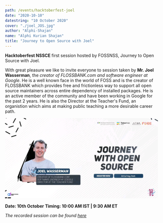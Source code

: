 ```yaml
---
path: /events/hacktoberfest-joel
date: "2020-10-10"
datestring: "10 October 2020"
cover: "./joel_JOS.jpg"
author: "Alphi-Shajan"
name: "Alphi Kurian Shajan"
title: "Journey to Open Source with Joel"
---
```


__Hacktoberfest NSSCE__ first session hosted by FOSSNSS, Journey to Open Source with Joel. 

With great pleasure we like to invite everyone to session taken by __Mr. Joel Wasserman__, the _creator of FLOSSBANK.com and software engineer at Google_. He is a well known face in the world of FOSS and is the creator of FLOSSBANK which provides free and frictionless way to support all open source maintainers across entire dependency of installed packages. He is an active member of the community and have been working in Google for the past 2 years. He is also the Director at the Teacher's Fund, an organistion which aims at making public teaching a more desirable career path.

![Poster](./joel_JOS.jpg)

**Date: 10th October**
**Timing: 10:00 AM IST | 9:30 AM ET**

_The recorded session can be found [here](https://meet.gnome.org/playback/presentation/2.0/playback.html?meetingId=49c8a56817d0278595cc8648a858d207ea8e4f05-1602300657871)_


